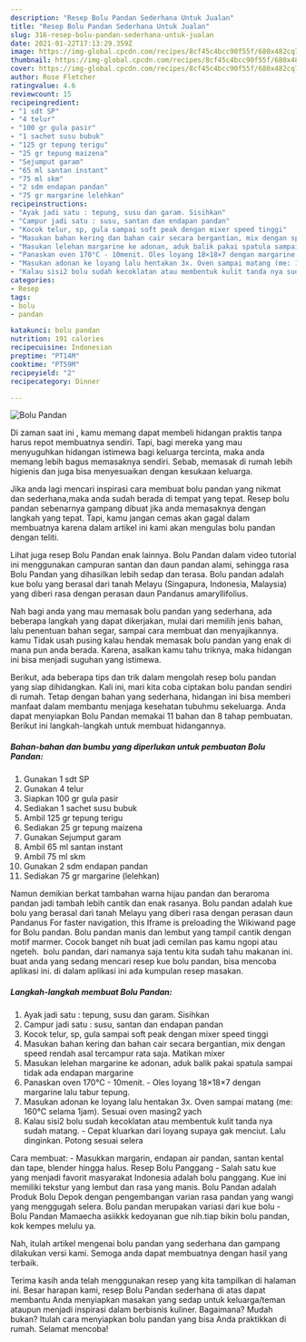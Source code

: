```yaml
---
description: "Resep Bolu Pandan Sederhana Untuk Jualan"
title: "Resep Bolu Pandan Sederhana Untuk Jualan"
slug: 316-resep-bolu-pandan-sederhana-untuk-jualan
date: 2021-01-22T17:13:29.359Z
image: https://img-global.cpcdn.com/recipes/8cf45c4bcc90f55f/680x482cq70/bolu-pandan-foto-resep-utama.jpg
thumbnail: https://img-global.cpcdn.com/recipes/8cf45c4bcc90f55f/680x482cq70/bolu-pandan-foto-resep-utama.jpg
cover: https://img-global.cpcdn.com/recipes/8cf45c4bcc90f55f/680x482cq70/bolu-pandan-foto-resep-utama.jpg
author: Rose Fletcher
ratingvalue: 4.6
reviewcount: 15
recipeingredient:
- "1 sdt SP"
- "4 telur"
- "100 gr gula pasir"
- "1 sachet susu bubuk"
- "125 gr tepung terigu"
- "25 gr tepung maizena"
- "Sejumput garam"
- "65 ml santan instant"
- "75 ml skm"
- "2 sdm endapan pandan"
- "75 gr margarine lelehkan"
recipeinstructions:
- "Ayak jadi satu : tepung, susu dan garam. Sisihkan"
- "Campur jadi satu : susu, santan dan endapan pandan"
- "Kocok telur, sp, gula sampai soft peak dengan mixer speed tinggi"
- "Masukan bahan kering dan bahan cair secara bergantian, mix dengan speed rendah asal tercampur rata saja. Matikan mixer"
- "Masukan lelehan margarine ke adonan, aduk balik pakai spatula sampai tidak ada endapan margarine"
- "Panaskan oven 170°C - 10menit. Oles loyang 18×18×7 dengan margarine lalu tabur tepung."
- "Masukan adonan ke loyang lalu hentakan 3x. Oven sampai matang (me: 160°C selama 1jam). Sesuai oven masing2 yach"
- "Kalau sisi2 bolu sudah kecoklatan atau membentuk kulit tanda nya sudah matang. Cepat kluarkan dari loyang supaya gak menciut. Lalu dinginkan. Potong sesuai selera"
categories:
- Resep
tags:
- bolu
- pandan

katakunci: bolu pandan 
nutrition: 191 calories
recipecuisine: Indonesian
preptime: "PT14M"
cooktime: "PT59M"
recipeyield: "2"
recipecategory: Dinner

---
```



![Bolu Pandan](https://img-global.cpcdn.com/recipes/8cf45c4bcc90f55f/680x482cq70/bolu-pandan-foto-resep-utama.jpg)

Di zaman  saat ini , kamu memang dapat membeli hidangan praktis tanpa harus repot membuatnya sendiri. Tapi, bagi mereka yang mau menyuguhkan hidangan istimewa bagi keluarga tercinta, maka anda memang lebih bagus memasaknya sendiri. Sebab, memasak di rumah lebih higienis dan juga bisa menyesuaikan dengan kesukaan keluarga.

Jika anda lagi mencari inspirasi cara membuat bolu pandan yang nikmat dan sederhana,maka anda sudah berada di tempat yang tepat. Resep bolu pandan  sebenarnya gampang dibuat jika anda memasaknya dengan langkah yang tepat. Tapi, kamu jangan cemas akan gagal dalam membuatnya 
karena dalam artikel ini kami akan mengulas bolu pandan dengan teliti.  

Lihat juga resep Bolu Pandan enak lainnya. Bolu Pandan dalam video tutorial ini menggunakan campuran santan dan daun pandan alami, sehingga rasa Bolu Pandan yang dihasilkan lebih sedap dan terasa. Bolu pandan adalah kue bolu yang berasal dari tanah Melayu (Singapura, Indonesia, Malaysia) yang diberi rasa dengan perasan daun Pandanus amaryllifolius.

Nah bagi anda yang mau memasak bolu pandan yang sederhana, ada beberapa langkah yang dapat dikerjakan, mulai dari memilih jenis bahan, lalu penentuan bahan segar, sampai cara membuat dan menyajikannya. kamu Tidak usah pusing kalau hendak memasak bolu pandan yang enak di mana pun anda berada. Karena, asalkan kamu  tahu triknya, maka hidangan ini bisa menjadi suguhan yang istimewa.

Berikut, ada beberapa tips dan trik dalam mengolah resep bolu pandan yang siap dihidangkan. Kali ini, mari kita coba ciptakan bolu pandan sendiri di rumah. Tetap dengan bahan yang sederhana, hidangan ini bisa memberi manfaat dalam membantu menjaga kesehatan tubuhmu sekeluarga. Anda dapat menyiapkan Bolu Pandan memakai 11 bahan dan 8 tahap pembuatan. Berikut ini langkah-langkah untuk membuat hidangannya.

<!--inarticleads1-->

##### Bahan-bahan dan bumbu yang diperlukan untuk pembuatan Bolu Pandan:

1. Gunakan 1 sdt SP
1. Gunakan 4 telur
1. Siapkan 100 gr gula pasir
1. Sediakan 1 sachet susu bubuk
1. Ambil 125 gr tepung terigu
1. Sediakan 25 gr tepung maizena
1. Gunakan Sejumput garam
1. Ambil 65 ml santan instant
1. Ambil 75 ml skm
1. Gunakan 2 sdm endapan pandan
1. Sediakan 75 gr margarine (lelehkan)


Namun demikian berkat tambahan warna hijau pandan dan beraroma pandan jadi tambah lebih cantik dan enak rasanya. Bolu pandan adalah kue bolu yang berasal dari tanah Melayu yang diberi rasa dengan perasan daun Pandanus For faster navigation, this Iframe is preloading the Wikiwand page for Bolu pandan. Bolu pandan manis dan lembut yang tampil cantik dengan motif marmer. Cocok banget nih buat jadi cemilan pas kamu ngopi atau ngeteh.⁣ ⁣ bolu pandan, dari namanya saja tentu kita sudah tahu makanan ini. buat anda yang sedang mencari resep kue bolu pandan, bisa mencoba aplikasi ini. di dalam aplikasi ini ada kumpulan resep masakan. 

<!--inarticleads2-->

##### Langkah-langkah membuat Bolu Pandan:

1. Ayak jadi satu : tepung, susu dan garam. Sisihkan
1. Campur jadi satu : susu, santan dan endapan pandan
1. Kocok telur, sp, gula sampai soft peak dengan mixer speed tinggi
1. Masukan bahan kering dan bahan cair secara bergantian, mix dengan speed rendah asal tercampur rata saja. Matikan mixer
1. Masukan lelehan margarine ke adonan, aduk balik pakai spatula sampai tidak ada endapan margarine
1. Panaskan oven 170°C - 10menit. - Oles loyang 18×18×7 dengan margarine lalu tabur tepung.
1. Masukan adonan ke loyang lalu hentakan 3x. Oven sampai matang (me: 160°C selama 1jam). Sesuai oven masing2 yach
1. Kalau sisi2 bolu sudah kecoklatan atau membentuk kulit tanda nya sudah matang. - Cepat kluarkan dari loyang supaya gak menciut. Lalu dinginkan. Potong sesuai selera


Cara membuat: - Masukkan margarin, endapan air pandan, santan kental dan tape, blender hingga halus. Resep Bolu Panggang - Salah satu kue yang menjadi favorit masyarakat Indonesia adalah bolu panggang. Kue ini memiliki tekstur yang lembut dan rasa yang manis. Bolu Pandan adalah Produk Bolu Depok dengan pengembangan varian rasa pandan yang wangi yang menggugah selera. Bolu pandan merupakan variasi dari kue bolu - Bolu Pandan Mamaecha asiikkk kedoyanan gue nih.tiap bikin bolu pandan, kok kempes melulu ya. 

Nah, itulah artikel mengenai  bolu pandan  yang sederhana dan gampang dilakukan versi kami. Semoga anda dapat membuatnya dengan hasil yang terbaik. 

Terima kasih anda telah menggunakan resep yang kita tampilkan di halaman ini. Besar harapan kami, resep  Bolu Pandan sederhana di atas dapat membantu Anda menyiapkan masakan yang sedap untuk keluarga/teman ataupun menjadi inspirasi dalam berbisnis kuliner. Bagaimana? Mudah bukan? Itulah cara menyiapkan bolu pandan yang bisa Anda praktikkan di rumah. Selamat mencoba!


